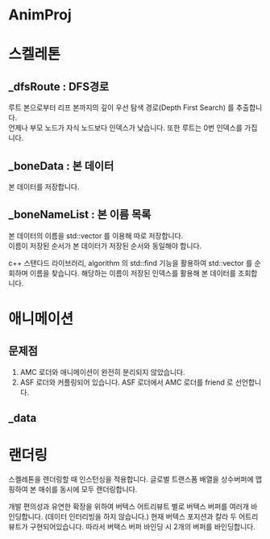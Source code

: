 # AnimProj

# 스켈레톤

## _dfsRoute : DFS경로
루트 본으로부터 리프 본까지의 깊이 우선 탐색 경로(Depth First Search) 를 추출합니다.  
언제나 부모 노드가 자식 노드보다 인덱스가 낮습니다. 또한 루트는 0번 인덱스를 가집니다.  

## _boneData : 본 데이터
본 데이터를 저장합니다.  

## _boneNameList : 본 이름 목록
본 데이터의 이름을 std::vector 를 이용해 따로 저장합니다.  
이름이 저장된 순서가 본 데이터가 저장된 순서와 동일해야 합니다.  

c++ 스탠다드 라이브러리, algorithm 의 std::find 기능을 활용하여
std::vector 를 순회하며 이름을 찾습니다. 해당하는 이름이 저장된 인덱스를 활용해 본 데이터를 조회합니다.  

# 애니메이션
## 문제점
1. AMC 로더와 애니메이션이 완전히 분리되지 않았습니다.
2. ASF 로더와 커플링되어 있습니다. ASF 로더에서 AMC 로더를 friend 로 선언합니다.

## _data



# 랜더링
스켈레톤을 렌더링할 때 인스턴싱을 적용합니다.
글로벌 트랜스폼 배열을 상수버퍼에 맵핑하여 본 매쉬를 동시에 모두 랜더링합니다.

개발 편의성과 유연한 확장을 위하여 버텍스 어트리뷰트 별로 버텍스 버퍼를 여러개 바인딩합니다.
(데이터 인터리빙을 하지 않습니다.)
현재 버텍스 포지션과 칼라 두 어트리뷰트가 구현되어있습니다. 따라서 버택스 버퍼 바인딩 시 2개의 버퍼를 바인딩합니다.


